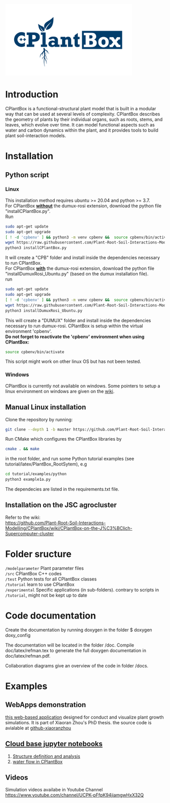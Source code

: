 <img src="Logo_long_white.png" alt="drawing" width="400"/>

# Introduction

CPlantBox is a functional-structural plant model that is built in a modular way that can be used at several levels of complexity. CPlantBox describes the geometry of plants by their individual organs, such as roots, stems, and leaves, which evolve over time. It can model functional aspects such as water and carbon dynamics within the plant, and it provides tools to build plant soil-interaction models. 

# Installation

## Python script

### Linux
This installation method requires ubuntu >= 20.04 and python >= 3.7.\
For CPlantBox <ins>__without__</ins> the dumux-rosi extension, download the python file "installCPlantBox.py".\
Run
```bash
sudo apt-get update
sudo apt-get upgrade
[ ! -d 'cpbenv' ] && python3 -m venv cpbenv &&  source cpbenv/bin/activate ||  source cpbenv/bin/activate
wget https://raw.githubusercontent.com/Plant-Root-Soil-Interactions-Modelling/CPlantBox/master/installCPlantBox.py
python3 installCPlantBox.py
```
It will create a "CPB" folder and install inside the dependencies necessary to run CPlantBox.\
For CPlantBox <ins>__with__</ins> the dumux-rosi extension, download the python file "installDumuxRosi_Ubuntu.py" (based on the dumux installation file).\
run
```bash
sudo apt-get update
sudo apt-get upgrade
[ ! -d 'cpbenv' ] && python3 -m venv cpbenv &&  source cpbenv/bin/activate ||  source cpbenv/bin/activate
wget https://raw.githubusercontent.com/Plant-Root-Soil-Interactions-Modelling/CPlantBox/master/installDumuxRosi_Ubuntu.py
python3 installDumuxRosi_Ubuntu.py
```
This will create a "DUMUX" folder and install inside the dependencies necessary to run dumux-rosi.
CPlantBox is setup within the virtual environment 'cpbenv'. \
**Do not forget to reactivate the 'cpbenv' environment when using CPlantBox:**
```bash
source cpbenv/bin/activate
```
This script might work on other linux OS but has not been tested.

### Windows
CPlantBox is currently not available on windows. 
Some pointers to setup a linux environment on windows are given on the [wiki](https://github.com/Plant-Root-Soil-Interactions-Modelling/CPlantBox/wiki/Help-for-windows-users).

## Manual Linux installation 
Clone the repository by running:
```bash
git clone --depth 1 -b master https://github.com/Plant-Root-Soil-Interactions-Modelling/CPlantBox.git
```
Run CMake which configures the CPlantBox libraries by 
```bash
cmake . && make
```
in the root folder, and run some Python tutorial examples (see tutorial/latex/PlantBox_RootSytem), e.g
```bash
cd tutorial/examples/python
python3 example1a.py
```

The dependecies are listed in the requirements.txt file.
## Installation on the JSC agrocluster
Refer to the wiki:\
https://github.com/Plant-Root-Soil-Interactions-Modelling/CPlantBox/wiki/CPlantBox-on-the-J%C3%BClich-Supercomputer-cluster
# Folder sructure

`/modelparameter`		Plant parameter files\
`/src`			CPlantBox C++ codes\
`/test`   Python tests for all CPlantBox classes\
`/tutorial` 		learn to use CPlantBox\
`/experimental`		Specific applications (in sub-folders). contrary to scripts in `/tutorial`, might not be kept up to date

# Code documentation

Create the documentation by running doxygen in the folder 
$ doxygen doxy_config

The documentation will be located in the folder /doc. Compile doc/latex/refman.tex to generate the full doxygen documentation in doc/latex/refman.pdf.

Collaboration diagrams give an overview of the code in folder /docs.

# Examples

## WebApps demonstration 

[this web-based application](http://cplantbox.com) designed for conduct and visualize plant growth simulations. It is part of Xiaoran Zhou's PhD thesis. the source code is avialable at <a href="https://github.com/xiaoranzhou/cpb">github-xiaoranzhou 

## Cloud base jupyter notebooks
1. [Structure definition and analysis](https://mybinder.org/v2/gh/Plant-Root-Soil-Interactions-Modelling/CPlantBox/workshop_1111?labpath=tutorial%2Fjupyter%2Fworkshop_11_11_2024%2F1_cplantbox.ipynb)
2. [water flow in CPlantBox](https://mybinder.org/v2/gh/Plant-Root-Soil-Interactions-Modelling/CPlantBox/workshop_1111?labpath=tutorial%2Fjupyter%2Fworkshop_11_11_2024%2F2_water_flux.ipynb)

## Videos
Simulation videos availabe in Youtube Channel https://www.youtube.com/channel/UCPK-pFfpK94jiamgwHxX32Q




